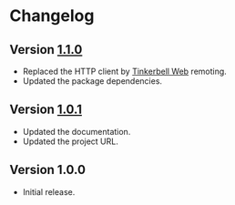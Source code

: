 # Changelog

## Version [1.1.0](https://bitbucket.org/cedx/free-mobile.hx/branches/compare/v1.1.0..v1.0.1)
- Replaced the HTTP client by [Tinkerbell Web](https://haxetink.github.io/tink_web) remoting.
- Updated the package dependencies.

## Version [1.0.1](https://bitbucket.org/cedx/free-mobile.hx/branches/compare/v1.0.1..v1.0.0)
- Updated the documentation.
- Updated the project URL.

## Version 1.0.0
- Initial release.
